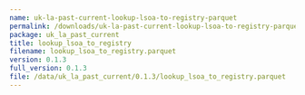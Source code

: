 ```yaml
---
name: uk-la-past-current-lookup-lsoa-to-registry-parquet
permalink: /downloads/uk-la-past-current-lookup-lsoa-to-registry-parquet/0_1_3
package: uk_la_past_current
title: lookup_lsoa_to_registry
filename: lookup_lsoa_to_registry.parquet
version: 0.1.3
full_version: 0.1.3
file: /data/uk_la_past_current/0.1.3/lookup_lsoa_to_registry.parquet
---
```

